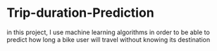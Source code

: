 # Trip-duration-Prediction
in this project, I use machine learning algorithms in order to be able to predict how long a bike user will travel without knowing its destination
